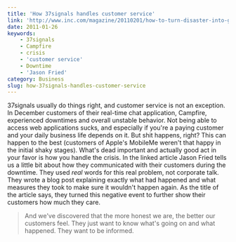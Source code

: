 ```yaml
---
title: 'How 37signals handles customer service'
link: 'http://www.inc.com/magazine/20110201/how-to-turn-disaster-into-gold.html'
date: 2011-01-26
keywords:
    - 37signals
    - Campfire
    - crisis
    - 'customer service'
    - Downtime
    - 'Jason Fried'
category: Business
slug: how-37signals-handles-customer-service
---
```


37signals usually do things right, and customer service is not an exception. In December customers
of their real-time chat application, Campfire, experienced downtimes and overall unstable behavior.
Not being able to access web applications sucks, and especially if you're a paying customer and your
daily business life depends on it. But shit happens, right? This can happen to the best (customers
of Apple's MobileMe weren't that happy in the initial shaky stages). What's dead important and
actually good act in your favor is how you handle the crisis. In the linked article Jason Fried
tells us a little bit about how they communicated with their customers during the downtime. They
used _real_ words for this real problem, not corporate talk. They wrote a blog post explaining
exactly what had happened and what measures they took to make sure it wouldn't happen again. As the
title of the article says, they turned this negative event to further show their customers how much
they care.

> And we've discovered that the more honest we are, the better our customers feel. They just want to
> know what's going on and what happened. They want to be informed.
